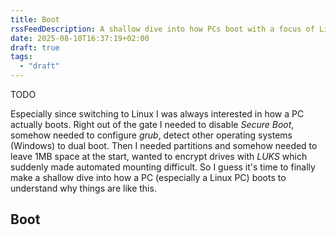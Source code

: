```yaml
---
title: Boot
rssFeedDescription: A shallow dive into how PCs boot with a focus of Linux kernels
date: 2025-08-10T16:37:19+02:00
draft: true
tags:
  - "draft"
---
```


TODO

Especially since switching to Linux I was always interested in how a PC actually boots.
Right out of the gate I needed to disable *Secure Boot*, somehow needed to configure *grub*, detect other operating systems (Windows) to dual boot.
Then I needed partitions and somehow needed to leave $1$MB space at the start, wanted to encrypt drives with *LUKS* which suddenly made automated mounting difficult.
So I guess it's time to finally make a shallow dive into how a PC (especially a Linux PC) boots to understand why things are like this.

## Boot
